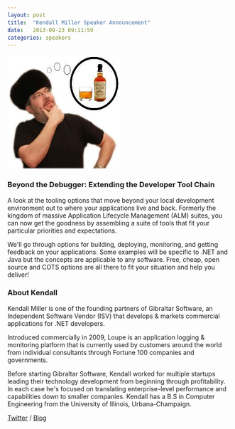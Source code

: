 ```yaml
---
layout: post
title:  "Kendall Miller Speaker Announcement"
date:   2013-09-23 09:11:59
categories: speakers
---
```


<img src="/assets/img/nlconf/kendall.jpeg" class="pull-right img-thumbnail fiddy" />

### Beyond the Debugger: Extending the Developer Tool Chain

<p class="lead">A look at the tooling options that move beyond your local development environment out to where your applications live and back.  Formerly the kingdom of massive Application Lifecycle Management (ALM) suites, you can now get the goodness by assembling a suite of tools that fit your particular priorities and expectations.</p>

We'll go through options for building, deploying, monitoring, and getting feedback on your applications.  Some examples will be specific to .NET and Java but the concepts are applicable to any software.  Free, cheap, open source and COTS options are all there to fit your situation and help you deliver!

### About Kendall

<p class="lead">Kendall Miller is one of the founding partners of Gibraltar Software, an Independent Software Vendor (ISV) that develops & markets commercial applications for .NET developers.</p>

Introduced commercially in 2009, Loupe is an application logging & monitoring platform that is currently used by customers around the world from individual consultants through Fortune 100 companies and governments. 

Before starting Gibraltar Software, Kendall worked for multiple startups leading their technology development from beginning through profitability.  In each case he's focused on translating enterprise-level performance and capabilities down to smaller companies. Kendall has a B.S in Computer Engineering from the University of Illinois, Urbana-Champaign.

[Twitter](https://twitter.com/kendallmiller) / [Blog](http://rocksolid.gibraltarsoftware.com/)